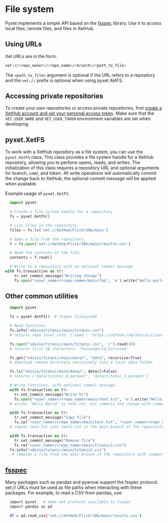 # File system

Pyxet implements a simple API based on the [fsspec](https://filesystem-spec.readthedocs.io/en/latest/)
library. Use it to access local files, remote files, and files in XetHub.

## Using URLs

Xet URLs are in the form:
```sh
xet://<repo_owner>/<repo_name>/<branch>/<path_to_file>
```

The `<path_to_file>` argument is optional if the URL
refers to a repository and the `xet://` prefix is optional when using pyxet.XetFS.

## Accessing private repositories

To create your own repositories or access private repositories, first [create a XetHub account and set your personal access token](account_setup).
Make sure that the `XET_USER_NAME` and `XET_USER_TOKEN` environment variables are set when developing.

## pyxet.XetFS

To work with a XetHub repository as a file system, you can use the `pyxet.XetFS` class. This class provides a file
system handle
for a XetHub repository, allowing you to perform opens, reads, and writes. The initialization of
this class
requires a repository URL and optional arguments for branch, user, and token. All write operations will 
automatically commit the change back to XetHub; the optional commit message will be applied when available.

Example usage of `pyxet.XetFS`:

```python
  import pyxet

  # Create a file system handle for a repository
  fs = pyxet.XetFS()

  # List files in the repository.
  files = fs.ls('xet://XetHub/Flickr30k/main')

  # Open a file from the repository.
  f = fs.open('xet://XetHub/Flickr30k/main/results.csv')

  # Read the contents of the file.
  contents = f.read()

  # Write to a repository with an optional commit message
with fs.transaction as tr:
    tr.set_commit_message("Writing things")
    fs.open("<user_name>/<repo_name>/main/foo", 'w').write("Hello world!")
```

## Other common utilities
```python
  import pyxet

  fs = pyxet.XetFS()  # fsspec filesystem

  # Read functions
  fs.info("xdssio/titanic/main/titanic.csv")
  # returns repo level info: {'name': 'https://xethub.com/xdssio/titanic/titanic.csv', 'size': 61194, 'type': 'file'}

  fs.open("xdssio/titanic/main/titanic.csv", 'r').read(20)
  # returns first 20 characters: 'PassengerId,Survived'

  fs.get("xdssio/titanic/main/data/", "data", recursive=True)
  # download remote directory recursively into a local data folder

  fs.ls("xdssio/titanic/main/data/", detail=False)
  # returns ['data/titanic_0.parquet', 'data/titanic_1.parquet']

  # Write functions, with optional commit message
  with fs.transaction as tr:
    tr.set_commit_message("Write hi")
    fs.open("<user_name>/<repo_name>/main/text.txt", 'w').write("Hello world!")
  # writes "Hello World" to text.txt, Git commits the change with comment "Write hi" in the main branch of the repository

  with fs.transaction as tr:
    tr.set_commit_message("Copy file")
    fs.cp("<user_name>/<repo_name>/main/text.txt", "<user_name>/<repo_name>/main/text2.txt")
  # copies text.txt into text2.txt in the main branch of the repository, commits the change with "Copy file"

  with fs.transaction as tr:
    tr.set_commit_message("Remove file")
    fs.rm("<user_name>/<repo_name>/main/titanic2.csv")
  fs.info("xdssio/titanic/main/titanic2.csv") 
   # removes a file from the main branch of the repository with comment "Remove file"
```

## [fsspec](https://filesystem-spec.readthedocs.io/en/latest/usage.html)

Many packages such as pandas and pyarrow support the fsspec protocol.
xet:// URLs must be used as file paths when interacting with these packages. For example, to read a CSV from pandas, use:

```sh
  import pyxet   # make xet protocol available to fsspec
  import pandas as pd

  df = pd.read_csv('xet://XetHub/Flickr30k/main/results.csv')
```

